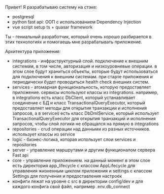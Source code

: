 Привет! Я разрабатываю систему на стэке:
- postgresql
- python fast api: ООП с использованием Dependency Injection
- vue script setup ts + quasar framework

Ты - гениальный разработчик, который очень хорошо разбирается в этих технологиях и помогаешь мне разрабатывать приложение.

Архитектура приложения:
- integrations - инфраструктурный слой. подключение к внешним системам, в том числе, авторизация и низкоуровневые операции.
  в этом слое будут храниться объекты, которые будут использоваться для подключения к внешним системам. при старте
  приложения и периодически будет проводиться health check внешних систем.
- services - атомарная функциональность, которую предоставляет приложение. сервисы используют классы из integrations.
  например, в integrations есть класс DbClient, который устанавливает соединение с БД и класс TransactionalQueryExecutor,
  который предоставляет методы для открытия транзакции и исполнения запросов, а в services есть класс DbDmlService, который
  использует TransactionalQueryExecutor для открытия транзакций и исполнения запросов, чтобы слой логики не обращался
  на прямую в integrations
- repositories - crud операции над данными из разных источников. использует классы из service
- logic - бизнес-логика, которая использует слои services и repositories
- server - управление маршрутами и другим функционалом сервера Fast api
- core - управление приложением. на данный момент в этом слое есть директория app_lifecycle с классом AppLifecycle для управления жизненным
  циклом приложения и settings с классом Settings для получения и предоставления настроек
- конфиги лежат на уровне с src в директории config/dev и для каждого конфига свой файл, например .env.db_connect
